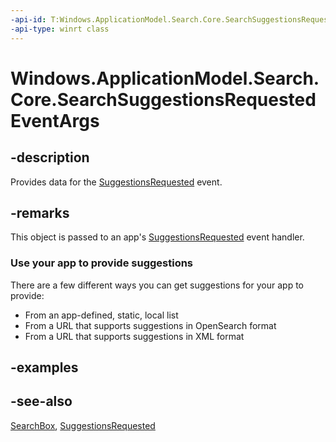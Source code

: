 ----api-id: T:Windows.ApplicationModel.Search.Core.SearchSuggestionsRequestedEventArgs
-api-type: winrt class
---<!-- Class syntax.public class SearchSuggestionsRequestedEventArgs : Windows.ApplicationModel.Search.Core.ISearchSuggestionsRequestedEventArgs--># Windows.ApplicationModel.Search.Core.SearchSuggestionsRequestedEventArgs## -descriptionProvides data for the [SuggestionsRequested](searchsuggestionmanager_suggestionsrequested.md) event.## -remarksThis object is passed to an app's [SuggestionsRequested](searchsuggestionmanager_suggestionsrequested.md) event handler.### Use your app to provide suggestionsThere are a few different ways you can get suggestions for your app to provide:+ From an app-defined, static, local list+ From a URL that supports suggestions in OpenSearch format+ From a URL that supports suggestions in XML format## -examples## -see-also[SearchBox](../windows.ui.xaml.controls/searchbox.md), [SuggestionsRequested](searchsuggestionmanager_suggestionsrequested.md)